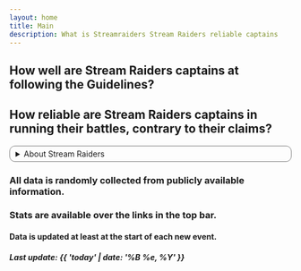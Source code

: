 ```yaml
---
layout: home
title: Main
description: What is Streamraiders Stream Raiders reliable captains
---
```


## How well are Stream Raiders captains at following the Guidelines?
## How reliable are Stream Raiders captains in running their battles, contrary to their claims?

<details style="border:solid 1px gray; padding-left:10px; border-radius:10px; padding-right:10px; padding-top:5px; padding-bottom:5px; user-select:none; text-align:justify; margin-bottom:10px">
	<summary>About Stream Raiders</summary>
	<p style="font-size:smaller">Stream Raiders is a fake free-to-play game: If you don't pay for the battlepass regularly and don't purchase skins you are treated like garbage, not only by the CTV team but also by promoted members of the community with <a href="https://twitter.com/yayitsyenny/status/1540022113758756865" target="_blank" rel="noopener noreferrer">elitism</a> mental issues <span style="color: #bbb">(The tweet has since been deleted without any apologies, admitting the condition described)</span>. Rampant <a href="/botters/" rel="noopener noreferrer">botting</a> is prevelant as well, especially with <a href="/botters/" rel="noopener noreferrer">botters</a> accusing legit players of botting to divert the attention from own <a href="/botters/" rel="noopener noreferrer">bot accounts</a>.</p>
	<p style="font-size:smaller">Beyond that your account can be suspended at any time at a whim by CTV without providing you with any reasoning as well as blocking and/or ignoring all your attempts at communication. Therefore, spending money on this game is ill-advised.</p>
	<p style="font-size:smaller">Captain discovery has been broken and often showing no results since <a href="https://discord.com/channels/500415557800296449/517216760768888836/1029491788962086912" target="_blank" rel="noopener noreferrer">03.10.2022</a> and yet CTV has not done anything to address this issue: <a href="https://discord.com/channels/500415557800296449/517216760768888836/1043710008552067122" target="_blank" rel="noopener noreferrer">one</a>, <a href="https://discord.com/channels/500415557800296449/517216760768888836/1043714297047556217" target="_blank" rel="noopener noreferrer">two</a>, <a href="https://discord.com/channels/500415557800296449/517216760768888836/1043771121213902898" target="_blank" rel="noopener noreferrer">three</a>, <a href="https://discord.com/channels/500415557800296449/517216760768888836/1046082864439119952" target="_blank" rel="noopener noreferrer">four</a>, <a href="https://discord.com/channels/500415557800296449/517216760768888836/1046246073804542003" target="_blank" rel="noopener noreferrer">five</a>. We've seen several reports that using the <code>/t/</code> links at the top of the streamer's view you can workaround this issue.</p>
	<p style="margin-bottom:0px">TL;DR: Do not play this game if possible. There are better and fairer free-to-play games, even on steam.</p>
</details>

### All data is randomly collected from publicly available information.
### Stats are available over the links in the top bar.

#### Data is updated at least at the start of each new event.
##### Last update: {{ 'today' | date: '%B %e, %Y' }}
